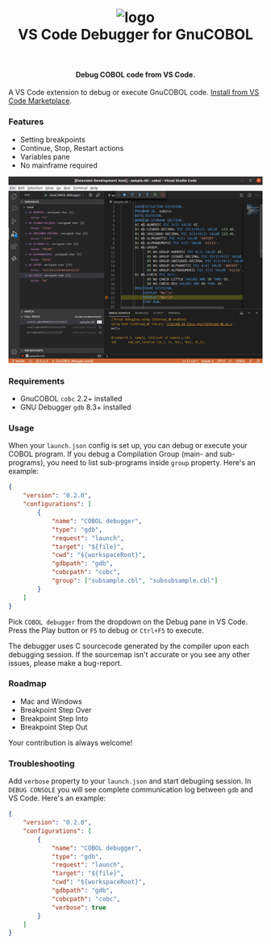 <h1 align="center">
  <br>
    <img src="https://github.com/OlegKunitsyn/gnucobol-debug/blob/master/icon.png?raw=true" alt="logo" width="200">
  <br>
  VS Code Debugger for GnuCOBOL
  <br>
  <br>
</h1>

<h4 align="center">Debug COBOL code from VS Code.</h4>

A VS Code extension to debug or execute GnuCOBOL code. [Install from VS Code Marketplace](https://marketplace.visualstudio.com/items?itemName=OlegKunitsyn.gnucobol-debug).

### Features
* Setting breakpoints
* Continue, Stop, Restart actions
* Variables pane
* No mainframe required

![Screenshot](screenshot.png)

### Requirements
* GnuCOBOL `cobc` 2.2+ installed
* GNU Debugger `gdb` 8.3+ installed

### Usage
When your `launch.json` config is set up, you can debug or execute your COBOL program. If you debug a Compilation Group (main- and sub- programs), you need to list sub-programs inside `group` property. Here's an example:
```json
{
    "version": "0.2.0",
    "configurations": [
        {
            "name": "COBOL debugger",
            "type": "gdb",
            "request": "launch",
            "target": "${file}",
            "cwd": "${workspaceRoot}",
            "gdbpath": "gdb",
            "cobcpath": "cobc",
            "group": ["subsample.cbl", "subsubsample.cbl"]
        }
    ]
}
```

Pick `COBOL debugger` from the dropdown on the Debug pane in VS Code. Press the Play button or `F5` to debug or `Ctrl+F5` to execute.

The debugger uses C sourcecode generated by the compiler upon each debugging session. If the sourcemap isn't accurate or you see any other issues, please make a bug-report.

### Roadmap
- Mac and Windows
- Breakpoint Step Over
- Breakpoint Step Into
- Breakpoint Step Out

Your contribution is always welcome!

### Troubleshooting
Add `verbose` property to your `launch.json` and start debugiing session. In `DEBUG CONSOLE` you will see complete communication log between `gdb` and VS Code. Here's an example:
```json
{
    "version": "0.2.0",
    "configurations": [
        {
            "name": "COBOL debugger",
            "type": "gdb",
            "request": "launch",
            "target": "${file}",
            "cwd": "${workspaceRoot}",
            "gdbpath": "gdb",
            "cobcpath": "cobc",
            "verbose": true
        }
    ]
}
```

